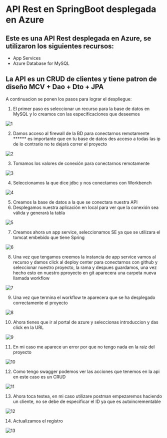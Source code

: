 # API Rest en SpringBoot desplegada en Azure

## Este es una API Rest desplegada en Azure, se utilizaron los siguientes recursos:

<ul>
  <li>App Services</li>
  <li>Azure Database for MySQL</li>
</ul>

## La API es un CRUD de clientes y tiene patron de diseño MCV + Dao + Dto + JPA

A continuacion se ponen los pasos para lograr el despliegue:

1. El primer paso es seleccionar un recurso para la base de datos en MySQL y lo creamos con las especificaciones que deseemos 

![1](https://user-images.githubusercontent.com/58754667/120941760-23311c00-c6ea-11eb-8548-53a768fe9092.PNG)

2. Damos acceso al firewall de la BD para conectarnos remotamente
****** es importante que en tu base de datos des acceso a todas las ip de lo contrario no te dejará correr el proyecto

![2](https://user-images.githubusercontent.com/58754667/120941770-2cba8400-c6ea-11eb-85a6-099d28f48fc6.PNG)

3. Tomamos los valores de conexión para conectarnos remotamente 

![3](https://user-images.githubusercontent.com/58754667/120941797-5d9ab900-c6ea-11eb-8ddd-866a642cdcb9.PNG)

4. Seleccionamos la que dice jdbc y nos conectamos con Workbench

![4](https://user-images.githubusercontent.com/58754667/120941803-63909a00-c6ea-11eb-88e9-f3cf57cda3c4.PNG)

5. Creamos la base de datos a la que se conectara nuestra API
6. Desplegamos nuestra aplicación en local para ver que la conexión sea válida y generará la tabla

![5](https://user-images.githubusercontent.com/58754667/120941813-74411000-c6ea-11eb-80bc-308d14505464.PNG)

7. Creamos ahora un app service, seleccionamos SE ya que se utilizara el tomcat embebido que tiene Spring

![6](https://user-images.githubusercontent.com/58754667/120941821-8a4ed080-c6ea-11eb-8184-b50eafd4d011.PNG)

8. Una vez que tengamos creemos la instancia de app service vamos al recurso y damos click al deploy center para conectarnos con github y seleccionar nuestro proyecto, la rama y despues guardamos, una vez hecho esto en nuestro pproyecto en git aparecera una carpeta nueva llamada workflow

![7](https://user-images.githubusercontent.com/58754667/120941826-92a70b80-c6ea-11eb-99db-1fc328b9a7f6.PNG)

9. Una vez que termina el workflow te aparecera que se ha desplegado correctamente el proyecto

![8](https://user-images.githubusercontent.com/58754667/120941829-9a66b000-c6ea-11eb-9d6c-9b4c2de5f500.PNG)

10. Ahora tienes que ir al portal de azure y seleccionas introduccion y das click en la URL

![9](https://user-images.githubusercontent.com/58754667/120941841-a9e5f900-c6ea-11eb-8b07-63d8f4c494d2.PNG)

11. En mi caso me aparece un error por que no tengo nada en la raiz del proyecto

![10](https://user-images.githubusercontent.com/58754667/120941850-b0747080-c6ea-11eb-92fa-d5729a67aba5.PNG)

12. Como tengo swagger podemos ver las acciones que tenemos en la api en este caso es un CRUD 

![11](https://user-images.githubusercontent.com/58754667/120941853-b5392480-c6ea-11eb-8468-07233a79657b.PNG)

13. Ahora toca testea, en mi caso utilizare postman empezaremos haciendo un cliente, no se debe de especificar el ID ya que es autoincrementable

![12](https://user-images.githubusercontent.com/58754667/120941856-b9fdd880-c6ea-11eb-8ccd-b4341088b7eb.PNG)

14. Actualizamos el registro

![13](https://user-images.githubusercontent.com/58754667/120941861-c1bd7d00-c6ea-11eb-8e9f-a09dbcf82cea.PNG)

